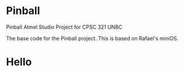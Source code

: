 # Pinball
Pinball Atmel Studio Project for CPSC 321 UNBC

The base code for the Pinball project. This is based on Rafael's miniOS.

<h1>Hello</h1>
